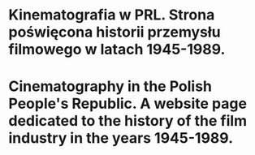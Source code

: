 # Kinematografia w PRL. Strona poświęcona historii przemysłu filmowego w latach 1945-1989. 
# Cinematography in the Polish People's Republic. A website page dedicated to the history of the film industry in the years 1945-1989.
